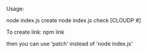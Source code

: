 Usage:

node index.js create
node index.js check [CLOUDP #]

To create link:
npm link

then you can use 'patch' instead of 'node index.js'
